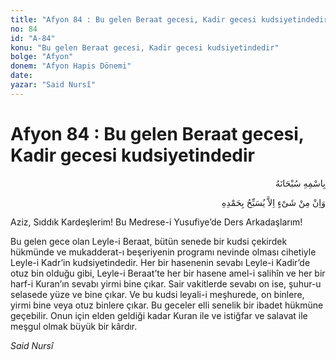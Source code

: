 ```yaml
---
title: "Afyon 84 : Bu gelen Beraat gecesi, Kadir gecesi kudsiyetindedir"
no: 84
id: "A-84"
konu: "Bu gelen Beraat gecesi, Kadir gecesi kudsiyetindedir"
bolge: "Afyon"
donem: "Afyon Hapis Dönemi"
date: 
yazar: "Said Nursî"
---
```


# Afyon 84 : Bu gelen Beraat gecesi, Kadir gecesi kudsiyetindedir

<p class="arabic" dir="rtl" title="Meal: “Her türlü noksan sıfatlardan yüce olan Allah’ın adıyla.”">بِاسْمِهِ سُبْحَانَهُ</p>

<p class="arabic" dir="rtl" title="Meal: “Hiçbir şey yoktur ki O'nu hamd ile tesbih etmesin” [İsrâ Sûresi, 17:44]">وَاِنْ مِنْ شَىْءٍ اِلاَّ يُسَبِّحُ بِحَمْدِهِ</p>

Aziz, Sıddık Kardeşlerim! Bu Medrese-i Yusufiye’de Ders Arkadaşlarım!

Bu gelen gece olan Leyle-i Beraat, bütün senede bir kudsi çekirdek hükmünde ve mukadderat-ı beşeriyenin programı nevinde olması cihetiyle Leyle-i Kadr’in kudsiyetindedir. Her bir hasenenin sevabı Leyle-i Kadir’de otuz bin olduğu gibi, Leyle-i Beraat’te her bir hasene amel-i salihîn ve her bir harf-i Kuran’ın sevabı yirmi bine çıkar. Sair vakitlerde sevabı on ise, şuhur-u selasede yüze ve bine çıkar. Ve bu kudsi leyali-i meşhurede, on binlere, yirmi bine veya otuz binlere çıkar. Bu geceler elli senelik bir ibadet hükmüne geçebilir. Onun için elden geldiği kadar Kuran ile ve istiğfar ve salavat ile meşgul olmak büyük bir kârdır.

*Said Nursî*
